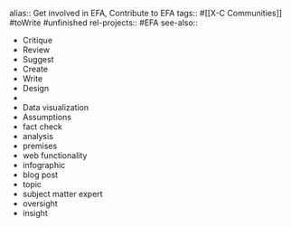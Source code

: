 alias:: Get involved in EFA, Contribute to EFA
tags:: #[[X-C Communities]] #toWrite #unfinished 
rel-projects:: #EFA 
see-also::

- Critique
- Review
- Suggest
- Create
- Write
- Design
-
- Data visualization
- Assumptions
- fact check
- analysis
- premises
- web functionality
- infographic
- blog post
- topic
- subject matter expert
- oversight
- insight